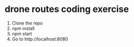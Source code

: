 # drone routes coding exercise
1. Clone the repo
2. npm install
3. npm start
4. Go to http://localhost:8080

